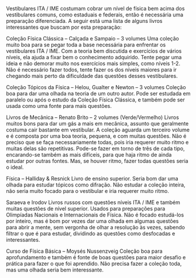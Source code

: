 Vestibulares ITA / IME costumam cobrar um nível de física bem acima dos vestibulares comuns, como estaduais e federais, então é necessária uma preparação diferenciada. A seguir está uma lista de alguns livros interessantes que buscam por esta preparação:

Coleção Física Clássica – Calçada e Sampaio – 3 volumes
Uma coleção muito boa para se pegar toda a base necessária para enfrentar os vestibulares ITA / IME. Com a teoria bem discutida e exercícios de vários níveis, ela ajuda a fixar bem o conhecimento adquirido. Tente pegar uma ideia e não demorar muito nos exercícios mais simples, como níveis 1-2. Não é necessário fazer todos, tente fazer os dos níveis maiores para ir chegando mais perto da dificuldade das questões desses vestibulares.

 

Coleção Tópicos da Física – Helou, Gualter e Newton – 3 volumes
Coleção boa para dar uma olhada na teoria de um outro autor. Pode ser estudada em paralelo ou após o estudo da Coleção Física Clássica, e também pode ser usada como uma fonte para mais questões.

 

Livros de Mecânica – Renato Brito – 2 volumes (Verde/Vermelho)
Livros muitos bons para dar um gás a mais em mecânica, assunto que geralmente costuma cair bastante em vestibular. A coleção aguarda um terceiro volume e é composta por uma boa teoria, pequena, e com muitas questões. Não é preciso que se faça necessariamente todas, pois iria requerer muito ritmo e muitas delas são repetitivas. Pode-se fazer em torno de três de cada tipo, encarando-se também as mais difíceis, para que haja ritmo de ainda estudar por outras fontes. Mas, se houver ritmo, fazer todas questões seria o ideal.

 

Física – Halliday & Resnick
Livro de ensino superior. Seria bom dar uma olhada para estudar tópicos como difração. Não estudar a coleção inteira, não seria muito focado para o vestibular e iria requerer muito ritmo.

 

Saraeva e Irodov
Livros russos com questões níveis ITA / IME e também muitas questões de nível superior. Usados ​​para preparações para Olimpíadas Nacionais e Internacionais de Física. Não é focado estudá-los por inteiro, mas é bom por vezes dar uma olhada em algumas questões para abrir a mente, sem vergonha de olhar a resolução às vezes, sabendo filtrar o que é para estudar, dividindo as questões como desfocadas e interessantes.

 

Curso de Física Básica – Moysés Nussenzveig
Coleção boa para aprofundamento e também é fonte de boas questões para maior desafio e prática para fazer o que foi aprendido. Não precisa fazer a coleção toda, mas uma olhada seria bem interessante.
